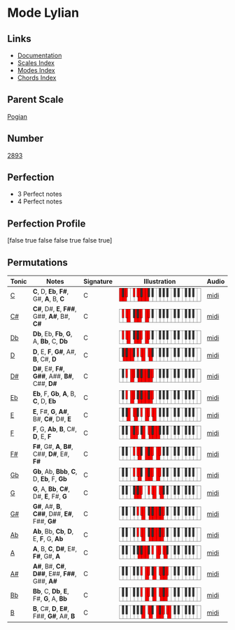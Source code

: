 # Mode Lylian

## Links

- [Documentation](index.md)
- [Scales Index](Scales.md)
- [Modes Index](Modes.md)
- [Chords Index](Chords.md)

## Parent Scale

[Pogian](ScalePogian.md)

## Number

[2893](https://ianring.com/musictheory/scales/2893)

## Perfection

- 3 Perfect notes
- 4 Perfect notes

## Perfection Profile

[false true false false true false true]

## Permutations

| Tonic | Notes | Signature | Illustration | Audio |
|-------|-------|-----------|--------------|-------|
| [C](ModeCNaturalLylian.md) | **C**, D, **Eb**, **F#**, G#, **A**, B, **C** | C | ![CNaturalLylian](ModeCNaturalLylian.png) | [midi](https://github.com/edipermadi/music/blob/main/docs/ModeCNaturalLylian.mid?raw=true) |
| [C#](ModeCSharpLylian.md) | **C#**, D#, **E**, **F##**, G##, **A#**, B#, **C#** | C | ![CSharpLylian](ModeCSharpLylian.png) | [midi](https://github.com/edipermadi/music/blob/main/docs/ModeCSharpLylian.mid?raw=true) |
| [Db](ModeDFlatLylian.md) | **Db**, Eb, **Fb**, **G**, A, **Bb**, C, **Db** | C | ![DFlatLylian](ModeDFlatLylian.png) | [midi](https://github.com/edipermadi/music/blob/main/docs/ModeDFlatLylian.mid?raw=true) |
| [D](ModeDNaturalLylian.md) | **D**, E, **F**, **G#**, A#, **B**, C#, **D** | C | ![DNaturalLylian](ModeDNaturalLylian.png) | [midi](https://github.com/edipermadi/music/blob/main/docs/ModeDNaturalLylian.mid?raw=true) |
| [D#](ModeDSharpLylian.md) | **D#**, E#, **F#**, **G##**, A##, **B#**, C##, **D#** | C | ![DSharpLylian](ModeDSharpLylian.png) | [midi](https://github.com/edipermadi/music/blob/main/docs/ModeDSharpLylian.mid?raw=true) |
| [Eb](ModeEFlatLylian.md) | **Eb**, F, **Gb**, **A**, B, **C**, D, **Eb** | C | ![EFlatLylian](ModeEFlatLylian.png) | [midi](https://github.com/edipermadi/music/blob/main/docs/ModeEFlatLylian.mid?raw=true) |
| [E](ModeENaturalLylian.md) | **E**, F#, **G**, **A#**, B#, **C#**, D#, **E** | C | ![ENaturalLylian](ModeENaturalLylian.png) | [midi](https://github.com/edipermadi/music/blob/main/docs/ModeENaturalLylian.mid?raw=true) |
| [F](ModeFNaturalLylian.md) | **F**, G, **Ab**, **B**, C#, **D**, E, **F** | C | ![FNaturalLylian](ModeFNaturalLylian.png) | [midi](https://github.com/edipermadi/music/blob/main/docs/ModeFNaturalLylian.mid?raw=true) |
| [F#](ModeFSharpLylian.md) | **F#**, G#, **A**, **B#**, C##, **D#**, E#, **F#** | C | ![FSharpLylian](ModeFSharpLylian.png) | [midi](https://github.com/edipermadi/music/blob/main/docs/ModeFSharpLylian.mid?raw=true) |
| [Gb](ModeGFlatLylian.md) | **Gb**, Ab, **Bbb**, **C**, D, **Eb**, F, **Gb** | C | ![GFlatLylian](ModeGFlatLylian.png) | [midi](https://github.com/edipermadi/music/blob/main/docs/ModeGFlatLylian.mid?raw=true) |
| [G](ModeGNaturalLylian.md) | **G**, A, **Bb**, **C#**, D#, **E**, F#, **G** | C | ![GNaturalLylian](ModeGNaturalLylian.png) | [midi](https://github.com/edipermadi/music/blob/main/docs/ModeGNaturalLylian.mid?raw=true) |
| [G#](ModeGSharpLylian.md) | **G#**, A#, **B**, **C##**, D##, **E#**, F##, **G#** | C | ![GSharpLylian](ModeGSharpLylian.png) | [midi](https://github.com/edipermadi/music/blob/main/docs/ModeGSharpLylian.mid?raw=true) |
| [Ab](ModeAFlatLylian.md) | **Ab**, Bb, **Cb**, **D**, E, **F**, G, **Ab** | C | ![AFlatLylian](ModeAFlatLylian.png) | [midi](https://github.com/edipermadi/music/blob/main/docs/ModeAFlatLylian.mid?raw=true) |
| [A](ModeANaturalLylian.md) | **A**, B, **C**, **D#**, E#, **F#**, G#, **A** | C | ![ANaturalLylian](ModeANaturalLylian.png) | [midi](https://github.com/edipermadi/music/blob/main/docs/ModeANaturalLylian.mid?raw=true) |
| [A#](ModeASharpLylian.md) | **A#**, B#, **C#**, **D##**, E##, **F##**, G##, **A#** | C | ![ASharpLylian](ModeASharpLylian.png) | [midi](https://github.com/edipermadi/music/blob/main/docs/ModeASharpLylian.mid?raw=true) |
| [Bb](ModeBFlatLylian.md) | **Bb**, C, **Db**, **E**, F#, **G**, A, **Bb** | C | ![BFlatLylian](ModeBFlatLylian.png) | [midi](https://github.com/edipermadi/music/blob/main/docs/ModeBFlatLylian.mid?raw=true) |
| [B](ModeBNaturalLylian.md) | **B**, C#, **D**, **E#**, F##, **G#**, A#, **B** | C | ![BNaturalLylian](ModeBNaturalLylian.png) | [midi](https://github.com/edipermadi/music/blob/main/docs/ModeBNaturalLylian.mid?raw=true) |
